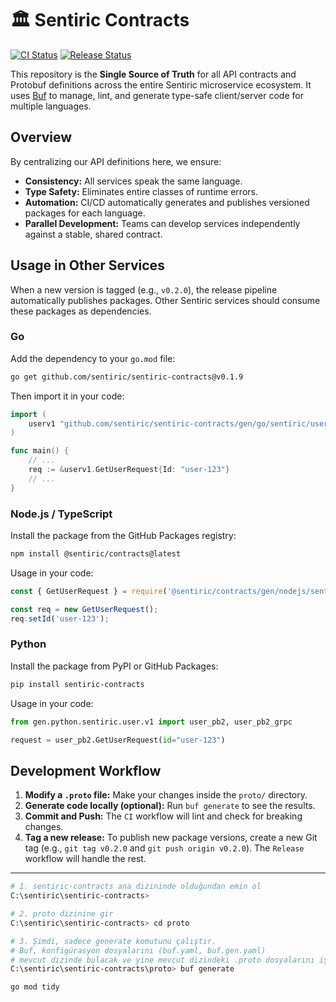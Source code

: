 # 🏛️ Sentiric Contracts

[![CI Status](https://github.com/sentiric/sentiric-contracts/actions/workflows/ci.yml/badge.svg)](https://github.com/sentiric/sentiric-contracts/actions/workflows/ci.yml)
[![Release Status](https://github.com/sentiric/sentiric-contracts/actions/workflows/release.yml/badge.svg)](https://github.com/sentiric/sentiric-contracts/actions/workflows/release.yml)

This repository is the **Single Source of Truth** for all API contracts and Protobuf definitions across the entire Sentiric microservice ecosystem. It uses [Buf](https://buf.build) to manage, lint, and generate type-safe client/server code for multiple languages.

## Overview

By centralizing our API definitions here, we ensure:
- **Consistency:** All services speak the same language.
- **Type Safety:** Eliminates entire classes of runtime errors.
- **Automation:** CI/CD automatically generates and publishes versioned packages for each language.
- **Parallel Development:** Teams can develop services independently against a stable, shared contract.

## Usage in Other Services

When a new version is tagged (e.g., `v0.2.0`), the release pipeline automatically publishes packages. Other Sentiric services should consume these packages as dependencies.

###  Go
Add the dependency to your `go.mod` file:
```bash
go get github.com/sentiric/sentiric-contracts@v0.1.9
```
Then import it in your code:
```go
import (
    userv1 "github.com/sentiric/sentiric-contracts/gen/go/sentiric/user/v1"
)

func main() {
    // ...
    req := &userv1.GetUserRequest{Id: "user-123"}
    // ...
}
```

### Node.js / TypeScript
Install the package from the GitHub Packages registry:
```bash
npm install @sentiric/contracts@latest
```
Usage in your code:
```javascript
const { GetUserRequest } = require('@sentiric/contracts/gen/nodejs/sentiric/user/v1/user_pb');

const req = new GetUserRequest();
req.setId('user-123');
```

### Python
Install the package from PyPI or GitHub Packages:
```bash
pip install sentiric-contracts
```
Usage in your code:
```python
from gen.python.sentiric.user.v1 import user_pb2, user_pb2_grpc

request = user_pb2.GetUserRequest(id="user-123")
```

## Development Workflow

1.  **Modify a `.proto` file:** Make your changes inside the `proto/` directory.
2.  **Generate code locally (optional):** Run `buf generate` to see the results.
3.  **Commit and Push:** The `CI` workflow will lint and check for breaking changes.
4.  **Tag a new release:** To publish new package versions, create a new Git tag (e.g., `git tag v0.2.0` and `git push origin v0.2.0`). The `Release` workflow will handle the rest.

---
```bash
# 1. sentiric-contracts ana dizininde olduğundan emin ol
C:\sentiric\sentiric-contracts>

# 2. proto dizinine gir
C:\sentiric\sentiric-contracts> cd proto

# 3. Şimdi, sadece generate komutunu çalıştır.
# Buf, konfigürasyon dosyalarını (buf.yaml, buf.gen.yaml)
# mevcut dizinde bulacak ve yine mevcut dizindeki .proto dosyalarını işleyecektir.
C:\sentiric\sentiric-contracts\proto> buf generate

go mod tidy
```